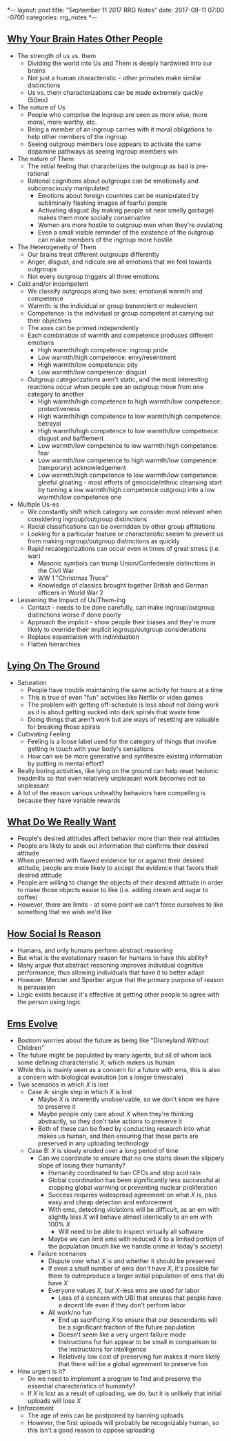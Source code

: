 *--
layout: post
title: "September 11 2017 RRG Notes"
date: 2017-09-11 07:00 -0700
categories: rrg_notes
*--

## [Why Your Brain Hates Other People](http://nautil.us/issue/49/the-absurd/why-your-brain-hates-other-people)
* The strength of us vs. them
  * Dividing the world into Us and Them is deeply hardwired into our brains
  * Not just a human characteristic - other primates make similar distinctions
  * Us vs. them characterizations can be made extremely quickly (50ms)
* The nature of Us
  * People who comprise the ingroup are seen as more wise, more moral, more worthy, etc.
  * Being a member of an ingroup carries with it moral obligations to help other members of the ingroup
  * Seeing outgroup members lose appears to activate the same dopamine pathways as seeing ingroup members win
* The nature of Them
  * The initial feeling that characterizes the outgroup as bad is pre-rational
  * Rational cognitions about outgroups can be emotionally and subconsciously manipulated
    * Emotions about foreign countries can be manipulated by subliminally flashing images of fearful people
    * Activating disgust (by making people sit near smelly garbage) makes them more socially conservative
    * Women are more hostile to outgroup men when they're ovulating
    * Even a small visible reminder of the existence of the outgroup can make members of the ingroup more hostile
* The Heterogeneity of Them
  * Our brains treat different outgroups differently
  * Anger, disgust, and ridicule are all emotions that we feel towards outgroups
  * Not every outgroup triggers all three emotions
* Cold and/or incompetent
  * We classify outgroups along two axes: emotional warmth and competence
  * Warmth: is the individual or group benevolent or malevolent
  * Competence: is the individual or group competent at carrying out their objectives
  * The axes can be primed independently
  * Each combination of warmth and competence produces different emotions
    * High warmth/high competence: ingroup pride
    * Low warmth/high competence: envy/resentment
    * High warmth/low competence: pity
    * Low warmth/low competence: disgust
  * Outgroup categorizations aren't static, and the most interesting reactions occur when people see an outgroup move from one category to another
    * High warmth/high competence to high warmth/low competence: protectiveness
    * High warmth/high competence to low warmth/high competence: betrayal
    * High warmth/high competence to low warmth/low competnece: disgust and bafflement
    * Low warmth/low competence to low warmth/high competence: fear
    * Low warmth/low competence to high warmth/low competence: (temporary) acknowledgement
    * Low warmth/high competence to low warmth/low competence: gleeful gloating - most efforts of genocide/ethnic cleansing start by turning a low warmth/high competence outgroup into a low warmth/low competence one
* Multiple Us-es
  * We constantly shift which category we consider most relevant when considering ingroup/outgroup distinctions
  * Racial classifications can be overridden by other group affiliations
  * Looking for a particular feature or characteristic seesm to prevent us from making ingroup/outgroup distinctions as quickly
  * Rapid recategorizations can occur even in times of great stress (i.e. war)
    * Masonic symbols can trump Union/Confederate distinctions in the Civil War
    * WW 1 "Christmas Truce"
    * Knowledge of classics brought together British and German officers in World War 2
* Lessening the Impact of Us/Them-ing
  * Contact - needs to be done carefully, can make ingroup/outgroup distinctions worse if done poorly
  * Approach the implicit - show people their biases and they're more likely to override their implicit ingroup/outgroup considerations
  * Replace essentialism with individuation
  * Flatten hierarchies

## [Lying On The Ground](https://mindlevelup.wordpress.com/2017/07/29/lying-on-the-ground/)
* Saturation
  * People have trouble maintaining the same activity for hours at a time
  * This is true of even "fun" activities like Netflix or video games
  * The problem with getting off-schedule is less about not doing work as it is about getting sucked into dark spirals that waste time
  * Doing things that aren't work but are ways of resetting are valuable for breaking those spirals
* Cultivating Feeling
  * Feeling is a loose label used for the category of things that involve getting in touch with your body's sensations
  * How can we be more generative and synthesize existing information by putting in mental effort?
* Really boring activities, like lying on the ground can help reset hedonic treadmills so that even relatively unpleasant work becomes not so unpleasant
* A lot of the reason various unhealthy behaviors hare compelling is because they have variable rewards

## [What Do We Really Want](https://www.gsb.stanford.edu/insights/what-do-we-really-want)
* People's desired attitudes affect behavior more than their real attitudes
* People are likely to seek out information that confirms their desired attitude
* When presented with flawed evidence for or against their desired attitude, people are more likely to accept the evidence that favors their desired attitude
* People are willing to change the objects of their desired attitude in order to make those objects easier to like (i.e. adding cream and sugar to coffee)
* However, there are limits - at some point we can't force ourselves to like something that we wish we'd like

## [How Social Is Reason](http://www.overcomingbias.com/2017/08/how-social-is-reason.html)
* Humans, and only humans perform abstract reasoning
* But what is the evolutionary reason for humans to have this ability?
* Many argue that abstract reasoning improves individual cognitive performance, thus allowing individuals that have it to better adapt
* However, Mercier and Sperber argue that the primary purpose of reason is persuasion
* Logic exists because it's effective at getting other people to agree with the person using logic

## [Ems Evolve](http://www.bayesianinvestor.com/blog/index.php/2017/07/28/ems-evolve/)
* Bostrom worries about the future as being like "Disneyland Without Children"
* The future might be populated by many agents, but all of whom lack some defining characteristic *X*, which makes us human
* While this is mainly seen as a concern for a future with ems, this is also a concern with biological evolution (on a longer timescale)
* Two scenarios in which *X* is lost
  * Case A: single step in which *X* is lost
    * Maybe *X* is inherently unobservable, so we don't know we have to preserve it
    * Maybe people only care about *X* when they're thinking abstractly, so they don't take actions to preserve it
    * Both of these can be fixed by conducting research into what makes us human, and then ensuring that those parts are preserved in any uploading technology
  * Case B: *X* is slowly eroded over a long period of time
    * Can we coordinate to ensure that no one starts down the slippery slope of losing their humanity?
      * Humanity coordinated to ban CFCs and stop acid rain
      * Global coordination has been significantly less successful at stopping global warming or preventing nuclear proliferation
      * Success requires widespread agreement on what *X* is, plus easy and cheap detection and enforcement
      * With ems, detecting violations will be difficult, as an em with slightly less *X* will behave almost identically to an em with 100% *X*
        * Will need to be able to inspect virtually all software
      * Maybe we can limit ems with reduced *X* to a limited portion of the population (much like we handle crime in today's society)
    * Failure scenarios
      * Dispute over what *X* is and whether it should be preserved
      * If even a small number of ems don't have *X*, it's possible for them to outreproduce a larger initial population of ems that do have *X*
      * Everyone values *X*, but *X*-less ems are used for labor
        * Less of a concern with UBI that ensures that people have a decent life even if they don't perform labor
      * All work/no fun
        * End up sacrificing *X* to ensure that our descendants will be a significant fraction of the future population
        * Doesn't seem like a very urgent failure mode
        * Instructions for fun appear to be small in comparison to the instructions for intelligence
        * Relatively low cost of preserving fun makes it more likely that there will be a global agreement to preserve fun
* How urgent is it?
  * Do we need to implement a program to find and preserve the essential characteristics of humanity?
  * If *X* is lost as a result of uploading, we do, but it is unlikely that initial uploads will lose *X*
* Enforcement
  * The age of ems can be postponed by banning uploads
  * However, the first uploads will probably be recognizably human, so this isn't a good reason to oppose uploading